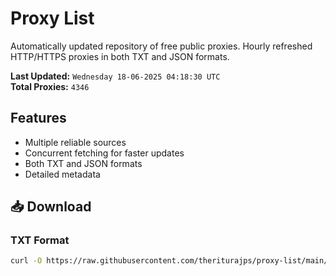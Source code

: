 # Proxy List

Automatically updated repository of free public proxies. Hourly refreshed HTTP/HTTPS proxies in both TXT and JSON formats.

**Last Updated:** `Wednesday 18-06-2025 04:18:30 UTC`  
**Total Proxies:** `4346`

## Features
- Multiple reliable sources
- Concurrent fetching for faster updates
- Both TXT and JSON formats
- Detailed metadata

## 📥 Download

### TXT Format
```bash
curl -O https://raw.githubusercontent.com/theriturajps/proxy-list/main/proxies.txt